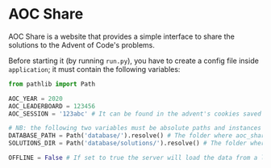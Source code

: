 # AOC Share

AOC Share is a website that provides a simple interface to share the solutions to the Advent of Code's problems.

Before starting it (by running `run.py`), you have to create a config file inside `application`; it must contain the following variables:

```python
from pathlib import Path

AOC_YEAR = 2020
AOC_LEADERBOARD = 123456
AOC_SESSION = '123abc' # It can be found in the advent's cookies saved in your browser

# NB: the following two variables must be absolute paths and instances of pathlib.Path
DATABASE_PATH = Path('database/').resolve() # The folder where aoc_share.db is created
SOLUTIONS_DIR = Path('database/solutions/').resolve() # The folder where all the submitted solutions are saved

OFFLINE = False # If set to true the server will load the data from a local copy instead of fetching it from the aoc's server
```

